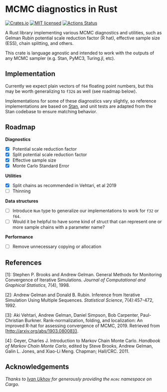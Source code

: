MCMC diagnostics in Rust
====

[![Crates.io][crates-badge]][crates-url]
[![MIT licensed][mit-badge]][mit-url]
[![Actions Status][build-badge]][build-url]

[crates-badge]: https://img.shields.io/crates/v/mcmc.svg
[crates-url]: https://crates.io/crates/mmcmc
[mit-badge]: https://img.shields.io/badge/license-MIT-blue.svg
[mit-url]: LICENSE
[build-badge]: https://github.com/isms/mcmc-rs/workflows/Rust/badge.svg
[build-url]: https://github.com/isms/mcmc-rs/actions

A Rust library implementing various MCMC diagnostics and utilities, such as Gelman Rubin
potential scale reduction factor (R hat), effective sample size (ESS), chain splitting,
and others.

This crate is language agnostic and intended to work with the outputs of any MCMC sampler
(e.g. Stan, PyMC3, Turing.jl, etc).

Implementation
--------------

Currently we expect plain vectors of `f64` floating point numbers, but this may be
worth generalizing to `f32`s as well (see roadmap below).

Implementations for some of these diagnostics vary slightly, so reference implementations
are based on [Stan](https://github.com/stan-dev/stan), and unit tests are adapted from the
Stan codebase to ensure matching behavior.

Roadmap
-------

**Diagnostics**

- [X] Potential scale reduction factor
- [X] Split potential scale reduction factor
- [X] Effective sample size
- [X] Monte Carlo Standard Error

**Utilities**

- [X] Split chains as recommended in Vehtari, et al 2019
- [ ] Thinning

**Data structures**

- [ ] Introduce `Num` type to generalize our implementations to work for `f32` or `f64`.
- [ ] Would it be helpful to have some kind of struct that can represent
      one or more sample chains with a parameter name?

**Performance**

- [ ] Remove unnecessary copying or allocation

References
----------

  [1]: Stephen P. Brooks and Andrew Gelman. General Methods for Monitoring
       Convergence of Iterative Simulations.
       _Journal of Computational and Graphical Statistics_, 7(4), 1998.

  [2]: Andrew Gelman and Donald B. Rubin. Inference from Iterative Simulation
       Using Multiple Sequences. _Statistical Science_, 7(4):457-472, 1992.

  [3]: Aki Vehtari, Andrew Gelman, Daniel Simpson, Bob Carpenter, Paul-Christian
       Burkner. Rank-normalization, folding, and localization: An improved R-hat
       for assessing convergence of MCMC, 2019. Retrieved from
       [http://arxiv.org/abs/1903.08008]().

  [4]: Geyer, Charles J. Introduction to Markov Chain Monte Carlo.
       _Handbook of Markov Chain Monte Carlo_, edited by Steve Brooks, Andrew Gelman,
       Galin L. Jones, and Xiao-Li Meng. Chapman; Hall/CRC. 2011.

Acknowledgements
----------------

_Thanks to [Ivan Ukhov](https://github.com/IvanUkhov) for generously providing
the `mcmc` namespace on Cargo._
